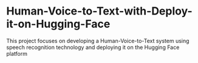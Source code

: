 # Human-Voice-to-Text-with-Deploy-it-on-Hugging-Face
 This project focuses on developing a Human-Voice-to-Text system using speech recognition technology and deploying it on the Hugging Face platform
